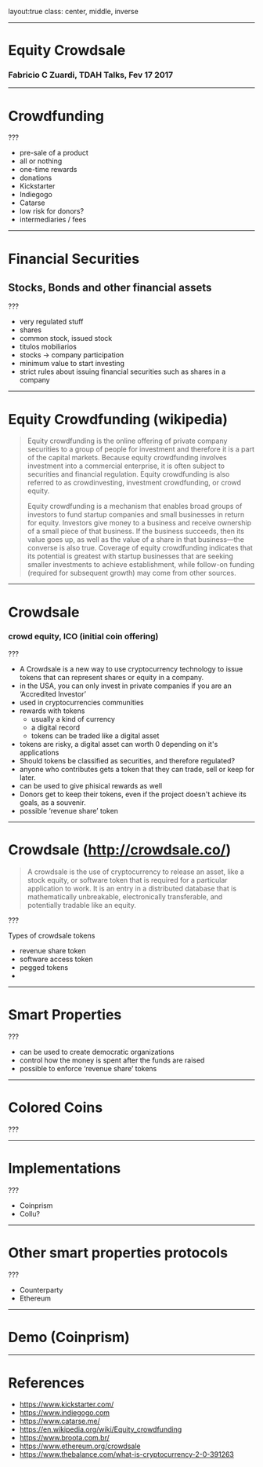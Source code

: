 
layout:true
class: center, middle, inverse

---

# Equity Crowdsale
### Fabricio C Zuardi, TDAH Talks, Fev 17 2017
---

# Crowdfunding

???

- pre-sale of a product
- all or nothing
- one-time rewards
- donations
- Kickstarter
- Indiegogo
- Catarse
- low risk for donors?
- intermediaries / fees

---

# Financial Securities
## Stocks, Bonds and other financial assets

???

- very regulated stuff
- shares
- common stock, issued stock
- titulos mobiliarios
- stocks -> company participation
- minimum value to start investing
- strict rules about issuing financial securities such as shares in a company

---

# Equity Crowdfunding (wikipedia)

> Equity crowdfunding is the online offering of private company securities to a group of people for investment and therefore it is a part of the capital markets. Because equity crowdfunding involves investment into a commercial enterprise, it is often subject to securities and financial regulation. Equity crowdfunding is also referred to as crowdinvesting, investment crowdfunding, or crowd equity.
> 
> Equity crowdfunding is a mechanism that enables broad groups of investors to fund startup companies and small businesses in return for equity. Investors give money to a business and receive ownership of a small piece of that business. If the business succeeds, then its value goes up, as well as the value of a share in that business—the converse is also true. Coverage of equity crowdfunding indicates that its potential is greatest with startup businesses that are seeking smaller investments to achieve establishment, while follow-on funding (required for subsequent growth) may come from other sources.

---

# Crowdsale
### crowd equity, ICO (initial coin offering)

???

- A Crowdsale is a new way to use cryptocurrency technology to issue tokens that can represent shares or equity in a company.
- in the USA, you can only invest in private companies if you are an ‘Accredited Investor’
- used in cryptocurrencies communities
- rewards with tokens
  - usually a kind of currency
  - a digital record
  - tokens can be traded like a digital asset
- tokens are risky, a digital asset can worth 0 depending on it's applications
- Should tokens be classified as securities, and therefore regulated?
- anyone who contributes gets a token that they can trade, sell or keep for later.
- can be used to give phisical rewards as well
- Donors get to keep their tokens, even if the project doesn't achieve its goals, as a souvenir.
- possible ‘revenue share’ token

---

# Crowdsale (http://crowdsale.co/)

> A crowdsale is the use of cryptocurrency to release an asset, like a stock equity, or software token that is required for a particular application to work. It is an entry in a distributed database that is mathematically unbreakable, electronically transferable, and potentially tradable like an equity.

???

Types of crowdsale tokens

- revenue share token
- software access token
- pegged tokens
- 

---

# Smart Properties

???

- can be used to create democratic organizations
- control how the money is spent after the funds are raised
- possible to enforce ‘revenue share’ tokens

---

# Colored Coins

???

___

# Implementations

???

- Coinprism
- Collu?

---

# Other smart properties protocols


???

- Counterparty
- Ethereum

---

# Demo (Coinprism)

---

# References

- https://www.kickstarter.com/
- https://www.indiegogo.com
- https://www.catarse.me/
- https://en.wikipedia.org/wiki/Equity_crowdfunding
- https://www.broota.com.br/
- https://www.ethereum.org/crowdsale
- https://www.thebalance.com/what-is-cryptocurrency-2-0-391263


